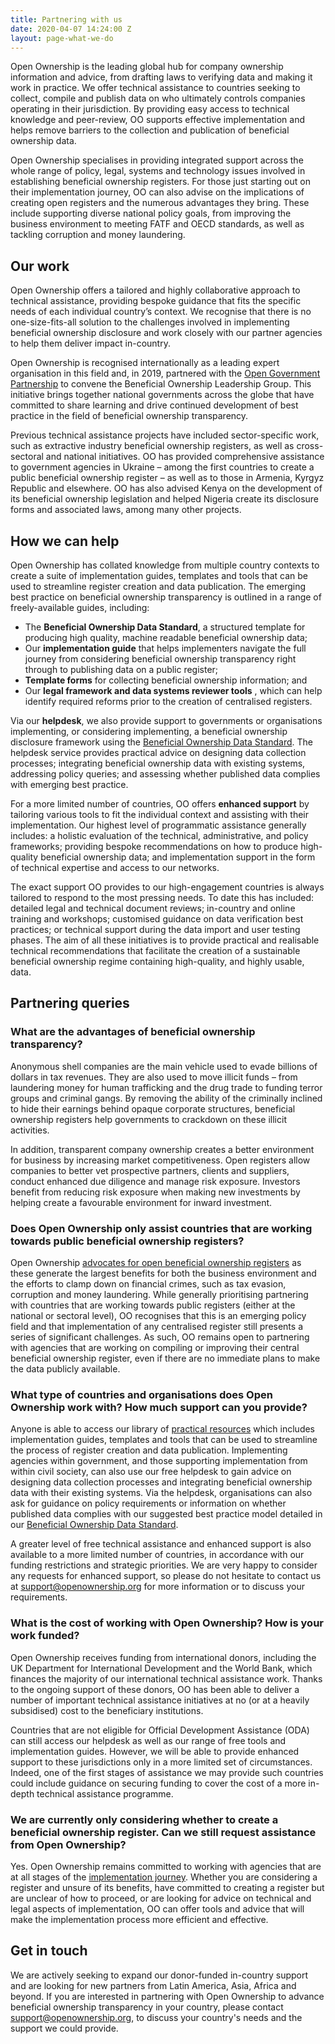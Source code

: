 ```yaml
---
title: Partnering with us
date: 2020-04-07 14:24:00 Z
layout: page-what-we-do
---
```


Open Ownership is the leading global hub for company ownership information and advice, from drafting laws to verifying data and making it work in practice. We offer technical assistance to countries seeking to collect, compile and publish data on who ultimately controls companies operating in their jurisdiction. By providing easy access to technical knowledge and peer-review, OO supports effective implementation and helps remove barriers to the collection and publication of beneficial ownership data.

Open Ownership specialises in providing integrated support across the whole range of policy, legal, systems and technology issues involved in establishing beneficial ownership registers. For those just starting out on their implementation journey, OO can also advise on the implications of creating open registers and the numerous advantages they bring. These include supporting diverse national policy goals, from improving the business environment to meeting FATF and OECD standards, as well as tackling corruption and money laundering.

## Our work

Open Ownership offers a tailored and highly collaborative approach to technical assistance, providing bespoke guidance that fits the specific needs of each individual country’s context. We recognise that there is no one-size-fits-all solution to the challenges involved in implementing beneficial ownership disclosure and work closely with our partner agencies to help them deliver impact in-country.

Open Ownership is recognised internationally as a leading expert organisation in this field and, in 2019, partnered with the [Open Government Partnership](https://www.opengovpartnership.org/) to convene the Beneficial Ownership Leadership Group. This initiative brings together national governments across the globe that have committed to share learning and drive continued development of best practice in the field of beneficial ownership transparency.

Previous technical assistance projects have included sector-specific work, such as extractive industry beneficial ownership registers, as well as cross-sectoral and national initiatives. OO has provided comprehensive assistance to government agencies in Ukraine – among the first countries to create a public beneficial ownership register – as well as to those in Armenia, Kyrgyz Republic and elsewhere. OO has also advised Kenya on the development of its beneficial ownership legislation and helped Nigeria create its disclosure forms and associated laws, among many other projects.

## How we can help

Open Ownership has collated knowledge from multiple country contexts to create a suite of implementation guides, templates and tools that can be used to streamline register creation and data publication. The emerging best practice on beneficial ownership transparency is outlined in a range of freely-available guides, including:

* The **Beneficial Ownership Data Standard**, a structured template for producing high quality, machine readable beneficial ownership data;
* Our **implementation guide** that helps implementers navigate the full journey from considering beneficial ownership transparency right through to publishing data on a public register;
* **Template forms** for collecting beneficial ownership information; and
* Our **legal framework and data systems reviewer tools** , which can help identify required reforms prior to the creation of centralised registers.

Via our **helpdesk**, we also provide support to governments or organisations implementing, or considering implementing, a beneficial ownership disclosure framework using the [Beneficial Ownership Data Standard](https://standard.openownership.org/en/latest/). The helpdesk service provides practical advice on designing data collection processes; integrating beneficial ownership data with existing systems, addressing policy queries; and assessing whether published data complies with emerging best practice.

For a more limited number of countries, OO offers **enhanced support** by tailoring various tools to fit the individual context and assisting with their implementation. Our highest level of programmatic assistance generally includes: a holistic evaluation of the technical, administrative, and policy frameworks; providing bespoke recommendations on how to produce high-quality beneficial ownership data; and implementation support in the form of technical expertise and access to our networks.

The exact support OO provides to our high-engagement countries is always tailored to respond to the most pressing needs. To date this has included: detailed legal and technical document reviews; in-country and online training and workshops; customised guidance on data verification best practices; or technical support during the data import and user testing phases. The aim of all these initiatives is to provide practical and realisable technical recommendations that facilitate the creation of a sustainable beneficial ownership regime containing high-quality, and highly usable, data.

## Partnering queries

### What are the advantages of beneficial ownership transparency?

Anonymous shell companies are the main vehicle used to evade billions of dollars in tax revenues. They are also used to move illicit funds – from laundering money for human trafficking and the drug trade to funding terror groups and criminal gangs. By removing the ability of the criminally inclined to hide their earnings behind opaque corporate structures, beneficial ownership registers help governments to crackdown on these illicit activities.

In addition, transparent company ownership creates a better environment for business by increasing market competitiveness. Open registers allow companies to better vet prospective partners, clients and suppliers, conduct enhanced due diligence and manage risk exposure. Investors benefit from reducing risk exposure when making new investments by helping create a favourable environment for inward investment.

### Does Open Ownership only assist countries that are working towards public beneficial ownership registers?

Open Ownership [advocates for open beneficial ownership registers](https://www.openownership.org/uploads/oo-case-for-public-beneficial-ownership-2020-04.pdf) as these generate the largest benefits for both the business environment and the efforts to clamp down on financial crimes, such as tax evasion, corruption and money laundering. While generally prioritising partnering with countries that are working towards public registers (either at the national or sectoral level), OO recognises that this is an emerging policy field and that implementation of any centralised register still presents a series of significant challenges. As such, OO remains open to partnering with agencies that are working on compiling or improving their central beneficial ownership register, even if there are no immediate plans to make the data publicly available.

### What type of countries and organisations does Open Ownership work with? How much support can you provide?

Anyone is able to access our library of [practical resources](https://www.openownership.org/resources/) which includes implementation guides, templates and tools that can be used to streamline the process of register creation and data publication. Implementing agencies within government, and those supporting implementation from within civil society, can also use our free helpdesk to gain advice on designing data collection processes and integrating beneficial ownership data with their existing systems. Via the helpdesk, organisations can also ask for guidance on policy requirements or information on whether published data complies with our suggested best practice model detailed in our [Beneficial Ownership Data Standard](https://standard.openownership.org/en/v0-2-0/).

A greater level of free technical assistance and enhanced support is also available to a more limited number of countries, in accordance with our funding restrictions and strategic priorities. We are very happy to consider any requests for enhanced support, so please do not hesitate to contact us at [support@openownership.org](https://www.openownership.org/what-we-do/1-1-technical-assistance/support@openownership.org) for more information or to discuss your requirements.

### What is the cost of working with Open Ownership? How is your work funded?

Open Ownership receives funding from international donors, including the UK Department for International Development and the World Bank, which finances the majority of our international technical assistance work. Thanks to the ongoing support of these donors, OO has been able to deliver a number of important technical assistance initiatives at no (or at a heavily subsidised) cost to the beneficiary institutions.

Countries that are not eligible for Official Development Assistance (ODA) can still access our helpdesk as well as our range of free tools and implementation guides. However, we will be able to provide enhanced support to these jurisdictions only in a more limited set of circumstances. Indeed, one of the first stages of assistance we may provide such countries could include guidance on securing funding to cover the cost of a more in-depth technical assistance programme.

### We are currently only considering whether to create a beneficial ownership register. Can we still request assistance from Open Ownership?

Yes. Open Ownership remains committed to working with agencies that are at all stages of the [implementation journey](https://www.openownership.org/guide/). Whether you are considering a register and unsure of its benefits, have committed to creating a register but are unclear of how to proceed, or are looking for advice on technical and legal aspects of implementation, OO can offer tools and advice that will make the implementation process more efficient and effective.

## Get in touch

We are actively seeking to expand our donor-funded in-country support and are looking for new partners from Latin America, Asia, Africa and beyond. If you are interested in partnering with Open Ownership to advance beneficial ownership transparency in your country, please contact [support@openownership.org](mailto:support@openownership.org), to discuss your country's needs and the support we could provide.
